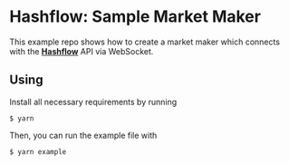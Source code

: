 # Hashflow: Sample Market Maker

This example repo shows how to create a market maker which connects with the [**Hashflow**](hashflow.com) API via WebSocket.

## Using
Install all necessary requirements by running
```
$ yarn
```

Then, you can run the example file with 
```
$ yarn example
```
